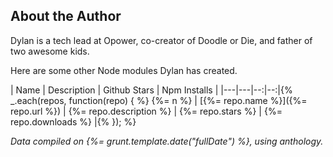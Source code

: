 ## About the Author

Dylan is a tech lead at Opower, co-creator of Doodle or Die, and father of two awesome kids.

Here are some other Node modules Dylan has created.

| Name | Description | Github Stars | Npm Installs |
|---|---|--:|--:|{% _.each(repos, function(repo) { %} {%= n %} | [{%= repo.name %}]({%= repo.url %}) | {%= repo.description %} | {%= repo.stars %} | {%= repo.downloads %} |{% }); %}

_Data compiled on {%= grunt.template.date("fullDate") %}, using anthology._